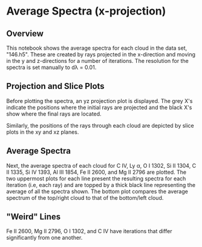 # Average Spectra (x-projection)

## Overview
This notebook shows the average spectra for each cloud in the data set, "146.h5". These are created by rays projected in the x-direction and moving in the y and z-directions for a number of iterations. The resolution for the spectra is set manually to d&lambda; = 0.01. 

## Projection and Slice Plots
Before plotting the spectra, an yz projection plot is displayed. The grey X's indicate the positions where the initial rays are projected and the black X's show where the final rays are located.

Similarly, the positions of the rays through each cloud are depicted by slice plots in the xy and xz planes.

## Average Spectra
Next, the average spectra of each cloud for C IV, Ly &alpha;, O I 1302, Si II 1304, C II 1335, Si IV 1393, Al III 1854, Fe II 2600, and Mg II 2796 are plotted. The two uppermost plots for each line present the resulting spectra for each iteration (i.e, each ray) and are topped by a thick black line representing the average of all the spectra shown. The bottom plot compares the average spectrum of the top/right cloud to that of the bottom/left cloud.

## "Weird" Lines
Fe II 2600, Mg II 2796, O I 1302, and C IV have iterations that differ significantly from one another.

